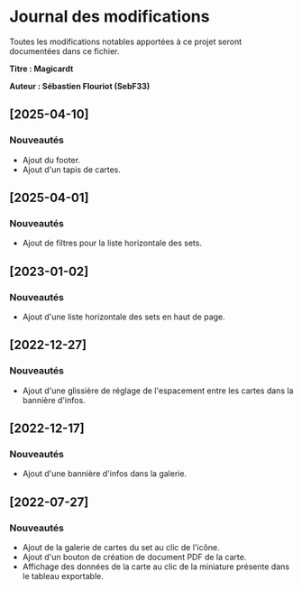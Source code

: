 
# Journal des modifications
Toutes les modifications notables apportées à ce projet seront documentées dans ce fichier.

**Titre : Magicardt**

**Auteur : Sébastien Flouriot (SebF33)**

## [2025-04-10]

### Nouveautés
- Ajout du footer.
- Ajout d'un tapis de cartes.

## [2025-04-01]

### Nouveautés
- Ajout de filtres pour la liste horizontale des sets.

## [2023-01-02]

### Nouveautés
- Ajout d'une liste horizontale des sets en haut de page.

## [2022-12-27]

### Nouveautés
- Ajout d'une glissière de réglage de l'espacement entre les cartes dans la bannière d'infos.

## [2022-12-17]

### Nouveautés
- Ajout d'une bannière d'infos dans la galerie.

## [2022-07-27]

### Nouveautés
- Ajout de la galerie de cartes du set au clic de l'icône.
- Ajout d'un bouton de création de document PDF de la carte.
- Affichage des données de la carte au clic de la miniature présente dans le tableau exportable.